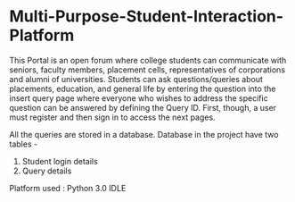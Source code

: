 # Multi-Purpose-Student-Interaction-Platform
This Portal is an open forum where college students can communicate with seniors, faculty members, placement cells, representatives of corporations and alumni of universities. Students can ask questions/queries about placements, education, and general life by entering the question into the insert query page where everyone who wishes to address the specific question can be answered by defining the Query ID. First, though, a user must register and then sign in to access the next pages.

All the queries are stored in a database. Database in the project have two tables -

1. Student login details
2. Query details

Platform used : Python 3.0 IDLE
